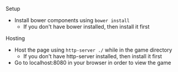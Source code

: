 Setup
- Install bower components using ```bower install```
  - If you don't have bower installed, then install it first

Hosting
  - Host the page using ```http-server ./``` while in the game directory
    - If you don't have http-server installed, then install it first
  - Go to localhost:8080 in your browser in order to view the game